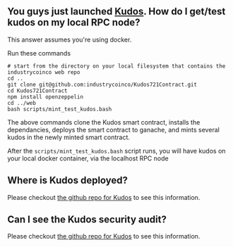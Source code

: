 
## You guys just launched [Kudos](https://idtoken.pro/kudos).  How do I get/test kudos on my local RPC node?

This answer assumes you're using docker. 

Run these commands

```
# start from the directory on your local filesystem that contains the industrycoinco web repo
cd ..
git clone git@github.com:industrycoinco/Kudos721Contract.git
cd Kudos721Contract
npm install openzeppelin
cd ../web
bash scripts/mint_test_kudos.bash

```

The above commands clone the Kudos smart contract, installs the dependancies, deploys the smart contract to ganache, and mints several kudos in the newly minted smart contract.

After the `scripts/mint_test_kudos.bash` script runs, you will have kudos on your local docker container, via the localhost RPC node


## Where is Kudos deployed?

Please checkout [the github repo for Kudos](https://github.com/industrycoinco/Kudos721Contract) to see this information.

## Can I see the Kudos security audit?

Please checkout [the github repo for Kudos](https://github.com/industrycoinco/Kudos721Contract) to see this information.


